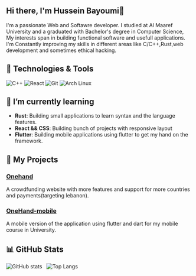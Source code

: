## Hi there, I'm Hussein Bayoumi👋

I'm a passionate Web and Softawre developer. I studied at Al Maaref University and a graduated with Bachelor's degree in Computer Science, My interests span in building functional software and usefull applications. I'm Constantly improving my skills in different areas like C/C++,Rust,web development and sometimes ethical hacking.

## 🔧 Technologies & Tools

![C++](https://img.shields.io/badge/C++-00599C?style=for-the-badge&logo=c%2B%2B&logoColor=white)
![React](https://img.shields.io/badge/React-20232A?style=for-the-badge&logo=react&logoColor=61DAFB)
![Git](https://img.shields.io/badge/Git-F05032?style=for-the-badge&logo=git&logoColor=white)
![Arch Linux](https://img.shields.io/badge/Arch_Linux-1793D1?style=for-the-badge&logo=archlinux&logoColor=white)

## 🌱 I’m currently learning

- **Rust**: Building small applications to learn syntax and the language features.
- **React && CSS**: Building bunch of projects with responsive layout
- **Flutter**: Building mobile applications using flutter to get my hand on the framework.
## 🚀 My Projects

### [Onehand](https://github.com/DevLord261/OneHand_frontend.git)
A crowdfunding website with more features and support for more countries and payments(targeting lebanon).

### [OneHand-mobile](https://github.com/DevLord261/Flutter_project.git)
A mobile version of the application using flutter and dart for my mobile course in University.
## 📊 GitHub Stats

![GitHub stats](https://github-readme-stats.vercel.app/api?username=DevLord261&show_icons=true&theme=radical) &nbsp; ![Top Langs](https://github-readme-stats.vercel.app/api/top-langs/?username=LDevLord261&layout=compact&theme=radical)
